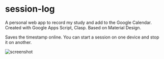 # session-log
A personal web app to record my study and add to the Google Calendar.
Created with Google Apps Script, Clasp. Based on Material Design.

Saves the timestamp online. You can start a session on one device and stop it on another. 


![screenshot](https://github.com/Jun-Ikeda/session-log/assets/63273268/c4aebbad-138b-4448-9828-a39e26f41a89)
